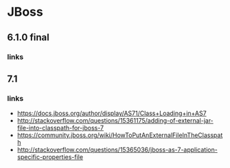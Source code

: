 # JBoss #

## 6.1.0 final ##

### links ###


## 7.1 ##

### links ###
* https://docs.jboss.org/author/display/AS71/Class+Loading+in+AS7
* http://stackoverflow.com/questions/15361175/adding-of-external-jar-file-into-classpath-for-jboss-7
* https://community.jboss.org/wiki/HowToPutAnExternalFileInTheClasspath
* http://stackoverflow.com/questions/15365036/jboss-as-7-application-specific-properties-file

